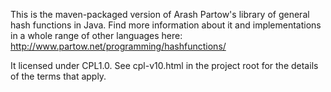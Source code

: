 
This is the maven-packaged version of Arash Partow's library of
general hash functions in Java. Find more information about it and
implementations in a whole range of other languages here:
http://www.partow.net/programming/hashfunctions/

It licensed under CPL1.0. See cpl-v10.html in the project root for the
details of the terms that apply.
